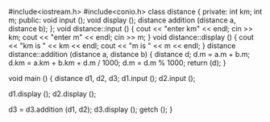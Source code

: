 #include<iostream.h>
#include<conio.h>
class distance
{
private:
  int km;
  int m;
public:
  void input ();
  void display ();
  distance addition (distance a, distance b);
};
void distance::input ()
{
  cout << "enter km" << endl;
  cin >> km;
  cout << "enter m" << endl;
  cin >> m;
}
void distance::display ()
{
  cout << "km is " << km << endl;
  cout << "m is " << m << endl;
}
distance distance::addition (distance a, distance b)
{
  distance d;
  d.m = a.m + b.m;
  d.km = a.km + b.km + d.m / 1000;
  d.m = d.m % 1000;
  return (d);
}

void
main ()
{
  distance d1, d2, d3;
  d1.input ();
  d2.input ();

  d1.display ();
  d2.display ();

  d3 = d3.addition (d1, d2);
  d3.display ();
  getch ();
}
